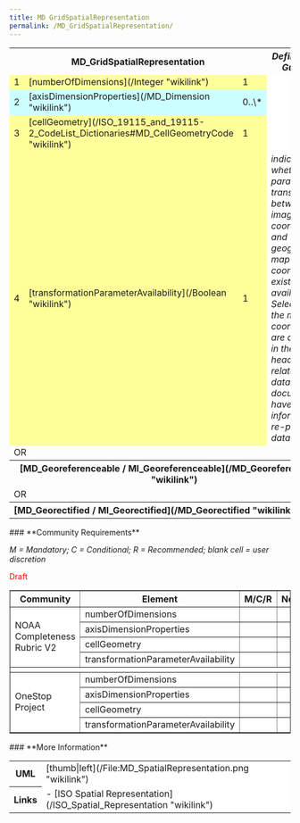 ```yaml
---
title: MD GridSpatialRepresentation
permalink: /MD_GridSpatialRepresentation/
---
```


<table class="wikitable">
<tr>
<th colspan="3">
MD_GridSpatialRepresentation

</th>
<th>
<i>Definition and Guidance</i>

</th>
</tr>
<tr bgcolor="FFFF99">
<td>
1

</td>
<td>
[numberOfDimensions](/Integer "wikilink")

</td>
<td>
1

</td>
<td bgcolor="FFFFFF">
</td>
</tr>
<tr bgcolor="CCFFFF">
<td>
2

</td>
<td>
[axisDimensionProperties](/MD_Dimension "wikilink")

</td>
<td>
0..\*

</td>
<td bgcolor="FFFFFF">
</td>
</tr>
<tr bgcolor="FFFF99">
<td>
3

</td>
<td>
[cellGeometry](/ISO_19115_and_19115-2_CodeList_Dictionaries#MD_CellGeometryCode "wikilink")

</td>
<td>
1

</td>
<td bgcolor="FFFFFF">
</td>
</tr>
<tr bgcolor="FFFF99">
<td>
4

</td>
<td>
[transformationParameterAvailability](/Boolean "wikilink")

</td>
<td>
1

</td>
<td bgcolor="FFFFFF">
<i> indication of whether or not parameters for transformation between image coordinates and geographic or map coordinates exist (are available).
Select yes, if the map coordinates are available in the file headers or related dataset documentation have enough information to re-project the data.</i>

</td>
</tr>
<tr>
<td colspan="4">
OR

</td>
</tr>
<tr>
<th colspan="4">
[MD_Georeferenceable / MI_Georeferenceable](/MD_Georeferenceable "wikilink")

</th>
</tr>
<tr>
<td colspan="4">
OR

</td>
</tr>
<tr>
<th align="left" colspan="4">
[MD_Georectified / MI_Georectified](/MD_Georectified "wikilink")

</th>
</tr>
</table>
### **Community Requirements**

*M = Mandatory; C = Conditional; R = Recommended; blank cell = user discretion*

<font color="red">Draft</font>

<table class="wikitable" border="1">
<tr>
<th>
Community

</th>
<th>
Element

</th>
<th>
M/C/R

</th>
<th>
Notes

</th>
</tr>
<tr bgcolor="FFFFFF" border="2">
<td rowspan="4">
NOAA Completeness Rubric V2

</td>
<td>
numberOfDimensions

</td>
<td align="center">
</td>
<td>
</td>
</tr>
<tr bgcolor="FFFFFF">
<td>
axisDimensionProperties

</td>
<td align="center">
</td>
<td>
</td>
</tr>
<tr bgcolor="FFFFFF">
<td>
cellGeometry

</td>
<td align="center">
</td>
<td>
</td>
</tr>
<tr bgcolor="FFFFFF">
<td>
transformationParameterAvailability

</td>
<td align="center">
</td>
<td>
</td>
</tr>
<tr>
<th colspan="6">
</th>
</tr>
<tr bgcolor="FFFFFF" border="2">
<td rowspan="4">
OneStop Project

</td>
<td>
numberOfDimensions

</td>
<td align="center">
</td>
<td>
</td>
</tr>
<tr bgcolor="FFFFFF">
<td>
axisDimensionProperties

</td>
<td align="center">
</td>
<td>
</td>
</tr>
<tr bgcolor="FFFFFF">
<td>
cellGeometry

</td>
<td align="center">
</td>
<td>
</td>
</tr>
<tr bgcolor="FFFFFF">
<td>
transformationParameterAvailability

</td>
<td align="center">
</td>
<td>
</td>
</tr>
</table>
### **More Information**

<table class="wikitable">
<tr>
<th>
UML

</th>
<td bgcolor="FFFFFF">
[thumb|left](/File:MD_SpatialRepresentation.png "wikilink")

</td>
<tr>
<th>
Links

</th>
<td bgcolor="FFFFFF">
-   [ISO Spatial Representation](/ISO_Spatial_Representation "wikilink")

</td>
</tr>
</table>
